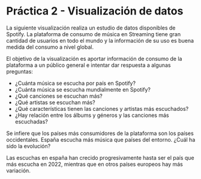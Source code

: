 # Práctica 2 - Visualización de datos

La siguiente visualización realiza un estudio de datos disponibles de Spotify. La plataforma de consumo de música en Streaming tiene gran cantidad de usuarios en todo el mundo y la información de su uso es buena medida del consumo a nivel global.

El objetivo de la visualización es aportar información de consumo de la plataforma a un público general e intentar dar respuesta a algunas preguntas:
  - ¿Cuánta música se escucha por país en Spotify?
  - ¿Cuánta música se escucha mundialmente en Spotify?
  - ¿Qué canciones se escuchan más?
  - ¿Qué artistas se escuchan más?
  - ¿Qué características tienen las canciones y artistas más escuchados? 
  - ¿Hay relación entre los álbums y géneros y las canciones más escuchadas?

<div class="flourish-embed flourish-hierarchy" data-src="visualisation/12509279"><script src="https://public.flourish.studio/resources/embed.js"></script></div>

Se infiere que los países más consumidores de la plataforma son los países occidentales. España escucha más música que países del entorno. ¿Cuál ha sido la evolución?

<div class="flourish-embed flourish-chart" data-src="visualisation/12525434"><script src="https://public.flourish.studio/resources/embed.js"></script></div>

Las escuchas en españa han crecido progresivamente hasta ser el país que más escucha en 2022, mientras que en otros países europeos hay más variación.

<div class="flourish-embed flourish-chart" data-src="visualisation/12508564"><script src="https://public.flourish.studio/resources/embed.js"></script></div>
<div class="flourish-embed flourish-chart" data-src="visualisation/12525778"><script src="https://public.flourish.studio/resources/embed.js"></script></div>
